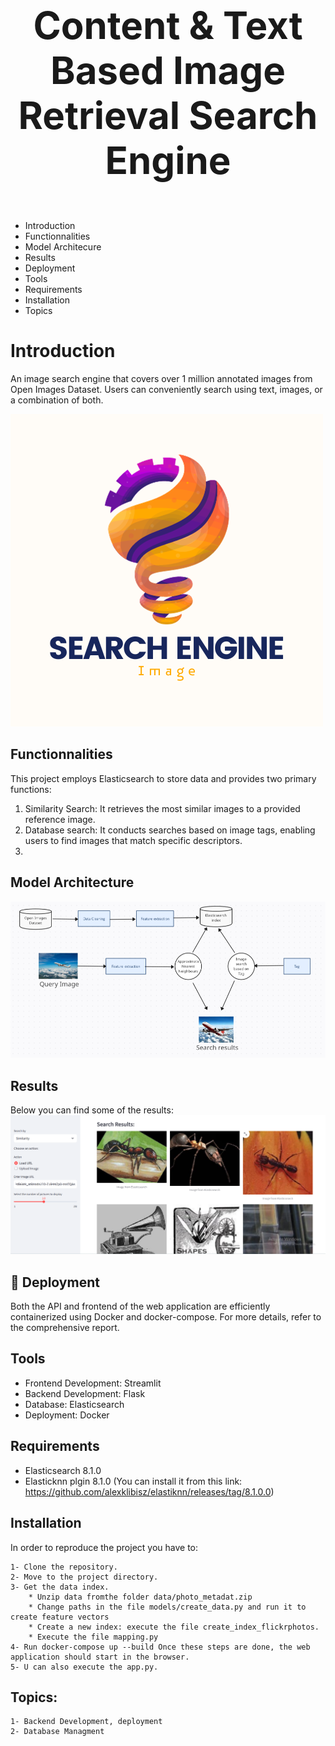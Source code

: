 
# <p align="center" style="font-size: 60px;"><strong>Content & Text Based Image Retrieval Search Engine</strong></p>

- Introduction
- Functionnalities
- Model Architecure 
- Results
- Deployment
- Tools
- Requirements
- Installation
- Topics
  
# Introduction 
An image search engine that covers over 1 million annotated images from Open Images Dataset. Users can conveniently search using text, images, or a combination of both.

![Logo](/media/Search%20Engine.png)
## Functionnalities
This project employs Elasticsearch to store data and provides two primary functions:
1. Similarity Search: It retrieves the most similar images to a provided reference image.
1. Database search: It conducts searches based on image tags, enabling users to find images that match specific descriptors.
2. 
## Model Architecture
![Architecture](/media/transormation.png)

## Results
Below you can find some of the results:
![Architecture](/media/result1.png)

## 🔗 Deployment
Both the API and frontend of the web application are efficiently containerized using Docker and docker-compose. For more details, refer to the comprehensive report.

## Tools
- Frontend Development: Streamlit
- Backend Development: Flask
- Database: Elasticsearch
- Deployment: Docker

## Requirements
  - Elasticsearch 8.1.0
  - Elasticknn plgin 8.1.0 (You can install it from this link: https://github.com/alexklibisz/elastiknn/releases/tag/8.1.0.0)
    
## Installation
In order to reproduce the project you have to:

    1- Clone the repository.
    2- Move to the project directory.
    3- Get the data index.
        * Unzip data fromthe folder data/photo_metadat.zip
        * Change paths in the file models/create_data.py and run it to create feature vectors 
        * Create a new index: execute the file create_index_flickrphotos.
        * Execute the file mapping.py
    4- Run docker-compose up --build Once these steps are done, the web application should start in the browser.
    5- U can also execute the app.py.

## Topics:
    1- Backend Development, deployment
    2- Database Managment
    

